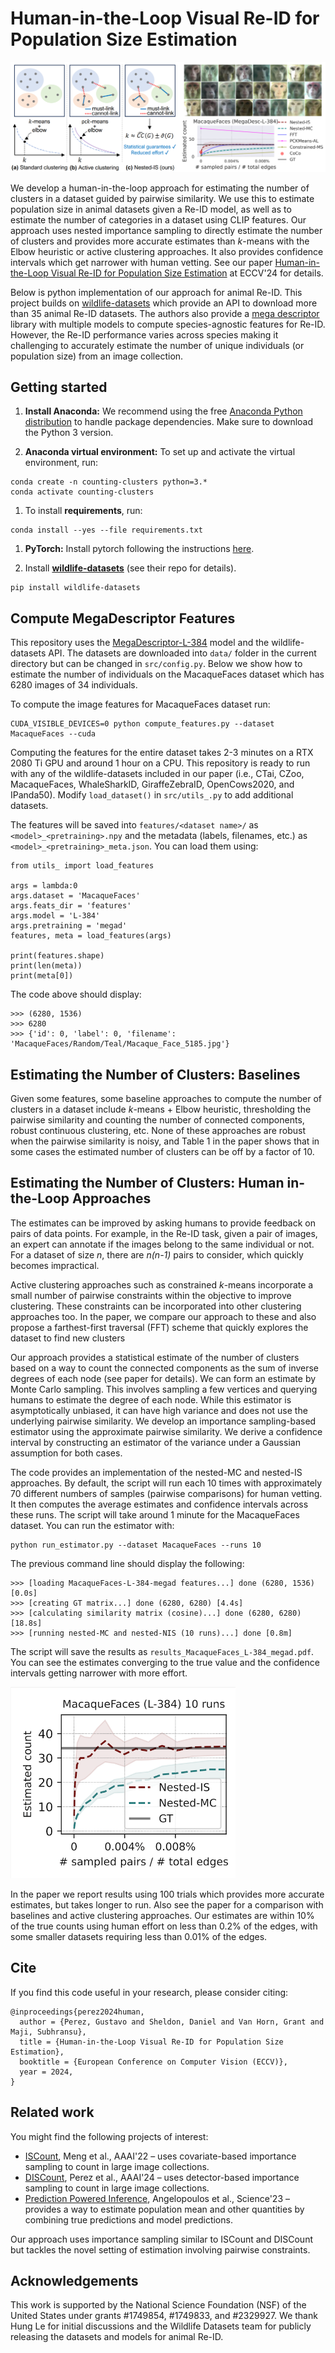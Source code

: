 # Human-in-the-Loop Visual Re-ID for Population Size Estimation

![title_image](main.png)

We develop a human-in-the-loop approach for estimating the number of clusters in a dataset guided by pairwise similarity. We use this to estimate population size in animal datasets given a Re-ID model, as well as to estimate the number of categories in a dataset using CLIP features. Our approach uses nested importance sampling to directly estimate the number of clusters and provides more accurate estimates than _k_-means with the Elbow heuristic or active clustering approaches. It also provides confidence intervals which get narrower with human vetting. See our paper [Human-in-the-Loop Visual Re-ID for Population Size Estimation](https://arxiv.org/abs/2312.05287) at ECCV'24 for details.


Below is python implementation of our approach for animal Re-ID. This project builds on [wildlife-datasets](https://github.com/WildlifeDatasets/wildlife-datasets) which provide an API to download more than 35 animal Re-ID datasets. The authors also provide a [mega descriptor](https://huggingface.co/BVRA/MegaDescriptor-L-384) library with multiple models to compute species-agnostic features for Re-ID. However, the Re-ID performance varies across species making it challenging to accurately estimate the number of unique individuals (or population size) from an image collection.

## Getting started

1. **Install Anaconda:** We recommend using the free [Anaconda Python
distribution](https://www.anaconda.com/download/) to handle package dependencies. Make sure to download the Python 3 version.

1. **Anaconda virtual environment:** To set up and activate the virtual environment,
run:
```
conda create -n counting-clusters python=3.*
conda activate counting-clusters
```

1. To install **requirements**, run:
```
conda install --yes --file requirements.txt
```

1. **PyTorch:** Install pytorch following the instructions [here](https://pytorch.org/).

1. Install [**wildlife-datasets**](https://github.com/WildlifeDatasets/wildlife-datasets) (see their repo for details).
```
pip install wildlife-datasets
```



## Compute MegaDescriptor Features

This repository uses the [MegaDescriptor-L-384](https://huggingface.co/BVRA/MegaDescriptor-L-384) model and the wildlife-datasets API. The datasets are downloaded into `data/` folder in the current directory but can be changed in `src/config.py`. Below we show how to estimate the number of individuals on the MacaqueFaces dataset which has 6280 images of 34 individuals.


To compute the image features for MacaqueFaces dataset run:

```
CUDA_VISIBLE_DEVICES=0 python compute_features.py --dataset MacaqueFaces --cuda
```

Computing the features for the entire dataset takes 2-3 minutes on a RTX 2080 Ti GPU and around 1 hour on a CPU.
This repository is ready to run with any of the wildlife-datasets included in our paper (i.e., CTai, CZoo, MacaqueFaces, WhaleSharkID, GiraffeZebraID, OpenCows2020, and IPanda50).
Modify `load_dataset()` in `src/utils_.py` to add additional datasets.

The features will be saved into `features/<dataset name>/` as `<model>_<pretraining>.npy` and the metadata (labels, filenames, etc.) as `<model>_<pretraining>_meta.json`.
You can load them using:

```
from utils_ import load_features

args = lambda:0
args.dataset = 'MacaqueFaces'
args.feats_dir = 'features'
args.model = 'L-384'
args.pretraining = 'megad'
features, meta = load_features(args)

print(features.shape)
print(len(meta))
print(meta[0])
```

The code above  should display:
```
>>> (6280, 1536)
>>> 6280
>>> {'id': 0, 'label': 0, 'filename': 'MacaqueFaces/Random/Teal/Macaque_Face_5185.jpg'}
```

## Estimating the Number of Clusters: Baselines

Given some features, some baseline approaches to compute the number of clusters in a dataset include _k_-means + Elbow heuristic, thresholding the pairwise similarity and counting the number of connected components, robust continuous clustering, etc. None of these approaches are robust when the pairwise similarity is noisy, and Table 1 in the paper shows that in some cases the estimated number of clusters can be off by a factor of 10.

## Estimating the Number of Clusters: Human in-the-Loop Approaches

The estimates can be improved by asking humans to provide feedback on pairs of data points. For example, in the Re-ID task, given a pair of images, an expert can annotate if the images belong to the same individual or not. For a dataset of size _n_, there are _n(n-1)_ pairs to consider, which quickly becomes impractical.

Active clustering approaches such as constrained _k_-means incorporate a small number of pairwise constraints within the objective to improve clustering. These constraints can be incorporated into other clustering approaches too. In the paper, we compare our approach to these and also propose a farthest-first traversal (FFT) scheme that quickly explores the dataset to find new clusters

Our approach provides a statistical estimate of the number of clusters based on a way to count the connected components as the sum of inverse degrees of each node (see paper for details). We can form an estimate by Monte Carlo sampling. This involves sampling a few vertices and querying humans to estimate the degree of each node. While this estimator is asymptotically unbiased, it can have high variance and does not use the underlying pairwise similarity. We develop an importance sampling-based estimator using the approximate pairwise similarity. We derive a confidence interval by constructing an estimator of the variance under a Gaussian assumption for both cases.

The code provides an implementation of the nested-MC and nested-IS approaches. By default, the script will run each 10 times with approximately 70 different numbers of samples (pairwise comparisons) for human vetting. It then computes the average estimates and confidence intervals across these runs. The script will take around 1 minute for the MacaqueFaces dataset. You can run the estimator with:
```
python run_estimator.py --dataset MacaqueFaces --runs 10
```
The previous command line should display the following:
```
>>> [loading MacaqueFaces-L-384-megad features...] done (6280, 1536) [0.0s]
>>> [creating GT matrix...] done (6280, 6280) [4.4s]
>>> [calculating similarity matrix (cosine)...] done (6280, 6280) [18.8s]
>>> [running nested-MC and nested-NIS (10 runs)...] done [0.8m]
```

The script will save the results as `results_MacaqueFaces_L-384_megad.pdf`. You can see the estimates converging to the true value and the confidence intervals getting narrower with more effort.

<img src="results.png" width="360"><br>



In the paper we report results using 100 trials which provides more accurate estimates, but takes longer to run. Also see the paper for a comparison with baselines and active clustering approaches. Our estimates are within 10\% of the true counts using human effort on less than 0.2\% of the edges, with some smaller datasets requiring less than 0.01\% of the edges.


## Cite

If you find this code useful in your research, please consider citing:
```
@inproceedings{perez2024human,
  author = {Perez, Gustavo and Sheldon, Daniel and Van Horn, Grant and Maji, Subhransu},
  title = {Human-in-the-Loop Visual Re-ID for Population Size Estimation},
  booktitle = {European Conference on Computer Vision (ECCV)},
  year = 2024,
}
```

## Related work

You might find the following projects of interest:

* [ISCount](https://ojs.aaai.org/index.php/AAAI/article/view/21462), Meng et al., AAAI'22 – uses covariate-based importance sampling to count in large image collections.
* [DISCount](https://ojs.aaai.org/index.php/AAAI/article/view/30235), Perez et al., AAAI'24 – uses detector-based importance sampling to count in large image collections.
* [Prediction Powered Inference](https://www.science.org/doi/full/10.1126/science.adi6000), Angelopoulos et al., Science'23 – provides a way to estimate population mean and other quantities by combining true predictions and model predictions.

Our approach uses importance sampling similar to ISCount and DISCount but tackles the novel setting of estimation involving pairwise constraints.


## Acknowledgements

This work is supported by the National Science Foundation (NSF) of the United States under grants \#1749854, \#1749833, and \#2329927. We thank Hung Le for initial discussions and the Wildlife Datasets team for publicly releasing the datasets and models for animal Re-ID.

